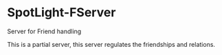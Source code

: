 # SpotLight-FServer
Server for Friend handling

This is a partial server, this server regulates the friendships and relations.

